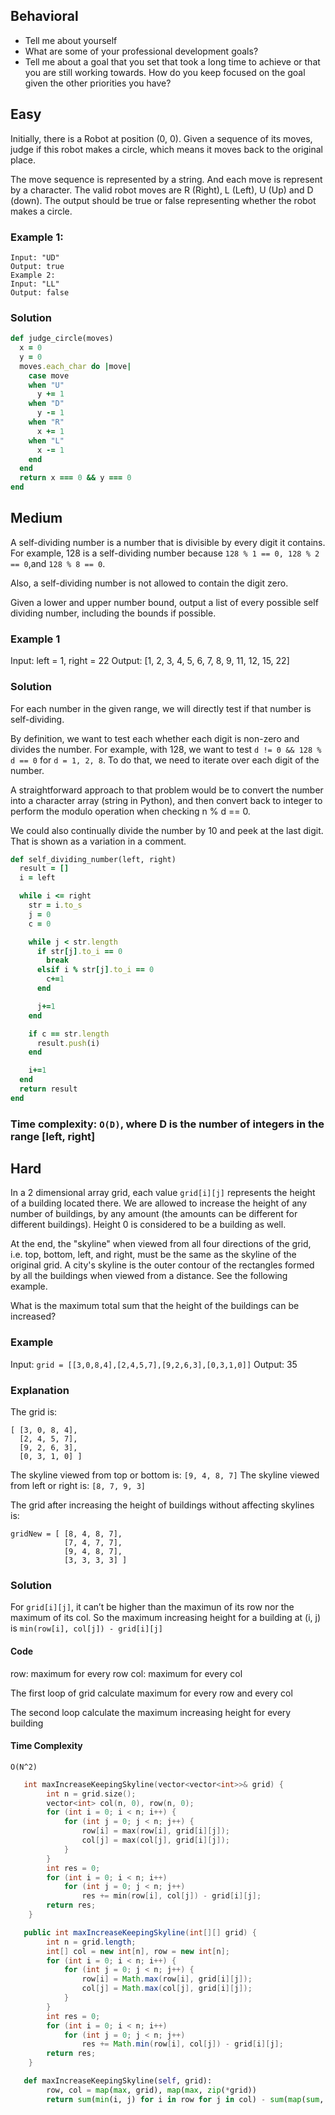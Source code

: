 ## Behavioral

* Tell me about yourself
* What are some of your professional development goals?
* Tell me about a goal that you set that took a long time to achieve or that you are still working towards. How do you keep focused on the goal given the other priorities you have?

## Easy

Initially, there is a Robot at position (0, 0). Given a sequence of its moves, judge if this robot makes a circle, which means it moves back to the original place.

The move sequence is represented by a string. And each move is represent by a character. The valid robot moves are R (Right), L (Left), U (Up) and D (down). The output should be true or false representing whether the robot makes a circle.

### Example 1:

```
Input: "UD"
Output: true
Example 2:
Input: "LL"
Output: false
```

### Solution

```ruby
def judge_circle(moves)
  x = 0
  y = 0
  moves.each_char do |move|
    case move
    when "U"
      y += 1
    when "D"
      y -= 1
    when "R"
      x += 1
    when "L"
      x -= 1
    end
  end
  return x === 0 && y === 0
end
```

## Medium

A self-dividing number is a number that is divisible by every digit it contains. For example, 128 is a self-dividing number because ```128 % 1 == 0, 128 % 2 == 0```,and ```128 % 8 == 0```.

Also, a self-dividing number is not allowed to contain the digit zero.

Given a lower and upper number bound, output a list of every possible self dividing number, including the bounds if possible.

### Example 1

Input: left = 1, right = 22
Output: [1, 2, 3, 4, 5, 6, 7, 8, 9, 11, 12, 15, 22]

### Solution

For each number in the given range, we will directly test if that number is self-dividing.

By definition, we want to test each whether each digit is non-zero and divides the number. For example, with 128, we want to test ```d != 0 && 128 % d == 0``` for ```d = 1, 2, 8```. To do that, we need to iterate over each digit of the number.

A straightforward approach to that problem would be to convert the number into a character array (string in Python), and then convert back to integer to perform the modulo operation when checking n % d == 0.

We could also continually divide the number by 10 and peek at the last digit. That is shown as a variation in a comment.

```ruby
def self_dividing_number(left, right)
  result = []
  i = left

  while i <= right
    str = i.to_s
    j = 0
    c = 0

    while j < str.length
      if str[j].to_i == 0
        break
      elsif i % str[j].to_i == 0
        c+=1
      end

      j+=1
    end

    if c == str.length
      result.push(i)
    end

    i+=1
  end
  return result
end
```

### Time complexity: ```O(D)```, where D is the number of integers in the range [left, right]

## Hard

In a 2 dimensional array grid, each value ```grid[i][j]``` represents the height of a building located there. We are allowed to increase the height of any number of buildings, by any amount (the amounts can be different for different buildings). Height 0 is considered to be a building as well. 

At the end, the "skyline" when viewed from all four directions of the grid, i.e. top, bottom, left, and right, must be the same as the skyline of the original grid. A city's skyline is the outer contour of the rectangles formed by all the buildings when viewed from a distance. See the following example.

What is the maximum total sum that the height of the buildings can be increased?

### Example

Input: ```grid = [[3,0,8,4],[2,4,5,7],[9,2,6,3],[0,3,1,0]]```
Output: 35

### Explanation

The grid is:
```
[ [3, 0, 8, 4], 
  [2, 4, 5, 7],
  [9, 2, 6, 3],
  [0, 3, 1, 0] ]
```

The skyline viewed from top or bottom is: ```[9, 4, 8, 7]```
The skyline viewed from left or right is: ```[8, 7, 9, 3]```

The grid after increasing the height of buildings without affecting skylines is:

```
gridNew = [ [8, 4, 8, 7],
            [7, 4, 7, 7],
            [9, 4, 8, 7],
            [3, 3, 3, 3] ]
```

### Solution

For ```grid[i][j]```, it can’t be higher than the maximun of its row nor the maximum of its col.
So the maximum increasing height for a building at (i, j) is ```min(row[i], col[j]) - grid[i][j]```

#### Code

row: maximum for every row
col: maximum for every col

The first loop of grid calculate maximum for every row and every col

The second loop calculate the maximum increasing height for every building

#### Time Complexity

```O(N^2)```

```C++
   int maxIncreaseKeepingSkyline(vector<vector<int>>& grid) {
        int n = grid.size();
        vector<int> col(n, 0), row(n, 0);
        for (int i = 0; i < n; i++) {
            for (int j = 0; j < n; j++) {
                row[i] = max(row[i], grid[i][j]);
                col[j] = max(col[j], grid[i][j]);
            }
        }
        int res = 0;
        for (int i = 0; i < n; i++)
            for (int j = 0; j < n; j++)
                res += min(row[i], col[j]) - grid[i][j];
        return res;
    }
```
```java
   public int maxIncreaseKeepingSkyline(int[][] grid) {
        int n = grid.length;
        int[] col = new int[n], row = new int[n];
        for (int i = 0; i < n; i++) {
            for (int j = 0; j < n; j++) {
                row[i] = Math.max(row[i], grid[i][j]);
                col[j] = Math.max(col[j], grid[i][j]);
            }
        }
        int res = 0;
        for (int i = 0; i < n; i++)
            for (int j = 0; j < n; j++)
                res += Math.min(row[i], col[j]) - grid[i][j];
        return res;
    }
```
```python
   def maxIncreaseKeepingSkyline(self, grid):
        row, col = map(max, grid), map(max, zip(*grid))
        return sum(min(i, j) for i in row for j in col) - sum(map(sum, grid))
```
